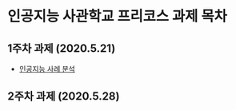 # 인공지능 사관학교 프리코스 과제 목차

## 1주차 과제 (2020.5.21)
* [인공지능 사례 분석](https://github.com/Jinu0903/AIAcademy/blob/master/PreAssignment_1.ipynb)

## 2주차 과제 (2020.5.28)
